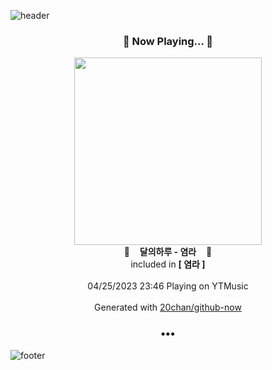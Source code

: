 ![header](https://capsule-render.vercel.app/api?type=wave&height=170&section=header&fontColor=090707&fontAlignX=45&fontAlignY=65&fontSize=100)

<h3 align="center">🎵 Now Playing... 🎵</h3>
<p align="center">
  <a href="https://music.youtube.com/watch?v=UgHNJ6mjJy0">
    <img width="300" src="https://lh3.googleusercontent.com/4k5KoohQv4eW27d3YPBGA0UV9aopwdkUZrU6Os6bLu5MZEiu3Ifkvb-4U_8i4qxR9KKYLdxnmA78UD2Vfg">
  </a>
  <br>
  🎵&nbsp&nbsp&nbsp <b>달의하루 - 염라</b> &nbsp&nbsp&nbsp🎵
  <br>
  included in <b>[ 염라 ]</b>
  
  <br />
  <br />
  04/25/2023 23:46 Playing on YTMusic
  <br />
  <br />
  Generated with <a href="https://github.com/20chan/github-now">20chan/github-now</a>
</p>

<h3 align="center">•••</h3>

![footer](https://capsule-render.vercel.app/api?type=wave&height=150&section=footer)
